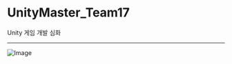 # UnityMaster_Team17
Unity 게임 개발 심화

----------------------------

![Image](https://github.com/user-attachments/assets/3bc771db-eb3b-4f06-9c31-491d14bbf143)
